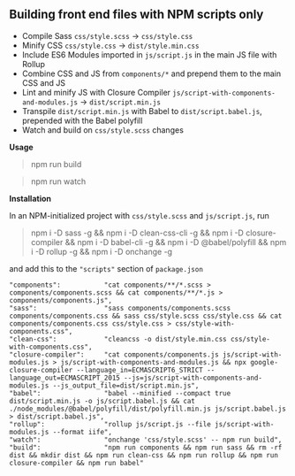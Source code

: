 ## Building front end files with NPM scripts only

- Compile Sass `css/style.scss` → `css/style.css`
- Minify CSS `css/style.css` → `dist/style.min.css`
- Include ES6 Modules imported in `js/script.js` in the main JS file with Rollup
- Combine CSS and JS from `components/*` and prepend them to the main CSS and JS
- Lint and minify JS with Closure Compiler `js/script-with-components-and-modules.js` → `dist/script.min.js`
- Transpile `dist/script.min.js` with Babel to `dist/script.babel.js`, prepended with the Babel polyfill
- Watch and build on `css/style.scss` changes

**Usage**

> npm run build

> npm run watch

**Installation**

In an NPM-initialized project with `css/style.scss` and `js/script.js`, run

> npm i -D sass -g && npm i -D clean-css-cli -g && npm i -D closure-compiler && npm i -D babel-cli -g && npm i -D @babel/polyfill && npm i -D rollup -g && npm i -D onchange -g

and add this to the `"scripts"` section of `package.json`

    "components":           "cat components/**/*.scss > components/components.scss && cat components/**/*.js > components/components.js",
    "sass":                 "sass components/components.scss components/components.css && sass css/style.scss css/style.css && cat components/components.css css/style.css > css/style-with-components.css",
    "clean-css":            "cleancss -o dist/style.min.css css/style-with-components.css",
    "closure-compiler":     "cat components/components.js js/script-with-modules.js > js/script-with-components-and-modules.js && npx google-closure-compiler --language_in=ECMASCRIPT6_STRICT --language_out=ECMASCRIPT_2015 --js=js/script-with-components-and-modules.js --js_output_file=dist/script.min.js",
    "babel":                "babel --minified --compact true dist/script.min.js -o js/script.babel.js && cat ./node_modules/@babel/polyfill/dist/polyfill.min.js js/script.babel.js > dist/script.babel.js",
    "rollup":               "rollup js/script.js --file js/script-with-modules.js --format iife",
    "watch":                "onchange 'css/style.scss' -- npm run build",
    "build":                "npm run components && npm run sass && rm -rf dist && mkdir dist && npm run clean-css && npm run rollup && npm run closure-compiler && npm run babel"
